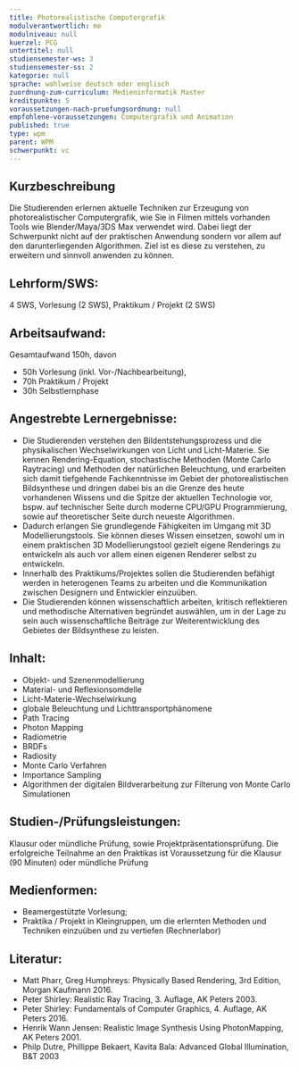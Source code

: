 ```yaml
---
title: Photorealistische Computergrafik
modulverantwortlich: me
modulniveau: null
kuerzel: PCG
untertitel: null
studiensemester-ws: 3
studiensemester-ss: 2
kategorie: null
sprache: wahlweise deutsch oder englisch
zuordnung-zum-curriculum: Medieninformatik Master
kreditpunkte: 5
voraussetzungen-nach-pruefungsordnung: null
empfohlene-voraussetzungen: Computergrafik und Animation
published: true
type: wpm
parent: WPM
schwerpunkt: vc
---
```


## Kurzbeschreibung
Die Studierenden erlernen aktuelle Techniken zur Erzeugung von photorealistischer Computergrafik, wie Sie in Filmen mittels vorhanden Tools wie Blender/Maya/3DS Max verwendet wird. Dabei liegt der Schwerpunkt nicht auf der praktischen Anwendung sondern vor allem auf den darunterliegenden Algorithmen. Ziel ist es diese zu verstehen, zu erweitern und sinnvoll anwenden zu können.

## Lehrform/SWS: 
4 SWS, Vorlesung (2 SWS), Praktikum / Projekt (2 SWS)

## Arbeitsaufwand: 
Gesamtaufwand 150h, davon
- 50h Vorlesung (inkl. Vor-/Nachbearbeitung),
- 70h Praktikum / Projekt
- 30h Selbstlernphase

## Angestrebte Lernergebnisse:
- Die Studierenden verstehen den Bildentstehungsprozess und die physikalischen Wechselwirkungen von Licht und Licht-Materie. Sie kennen Rendering-Equation, stochastische Methoden (Monte Carlo Raytracing) und Methoden der natürlichen Beleuchtung, und erarbeiten sich damit tiefgehende Fachkenntnisse im Gebiet der photorealistischen Bildsynthese und dringen dabei bis an die Grenze des heute vorhandenen Wissens und die Spitze der aktuellen Technologie vor, bspw. auf technischer Seite durch moderne CPU/GPU Programmierung, sowie auf theoretischer Seite durch neueste Algorithmen.
- Dadurch erlangen Sie grundlegende Fähigkeiten im Umgang mit 3D Modellierungstools. Sie können dieses Wissen einsetzen, sowohl um in einem praktischen 3D Modellierungstool gezielt eigene Renderings zu entwickeln als auch vor allem einen eigenen Renderer selbst zu entwickeln.
- Innerhalb des Praktikums/Projektes sollen die Studierenden befähigt werden in heterogenen Teams zu arbeiten und die Kommunikation zwischen Designern und Entwickler einzuüben.
- Die Studierenden können wissenschaftlich arbeiten, kritisch reflektieren und methodische Alternativen begründet auswählen, um in der Lage zu sein auch wissenschaftliche Beiträge zur Weiterentwicklung des Gebietes der Bildsynthese zu leisten.

## Inhalt:
- Objekt- und Szenenmodellierung
- Material- und Reflexionsomdelle
- Licht-Materie-Wechselwirkung
- globale Beleuchtung und Lichttransportphänomene
- Path Tracing
- Photon Mapping
- Radiometrie
- BRDFs
- Radiosity
- Monte Carlo Verfahren
- Importance Sampling
- Algorithmen der digitalen Bildverarbeitung zur Filterung von Monte Carlo Simulationen

## Studien-/Prüfungsleistungen:
Klausur oder mündliche Prüfung, sowie Projektpräsentationsprüfung.
Die erfolgreiche Teilnahme an den Praktikas ist Voraussetzung für die Klausur (90 Minuten) oder mündliche Prüfung

## Medienformen:
- Beamergestützte Vorlesung; 
- Praktika / Projekt in Kleingruppen, um die erlernten Methoden und Techniken einzuüben und zu vertiefen (Rechnerlabor)

## Literatur:
- Matt Pharr, Greg Humphreys: Physically Based Rendering, 3rd Edition, Morgan Kaufmann 2016.
- Peter Shirley: Realistic Ray Tracing, 3. Auflage, AK Peters 2003.
- Peter Shirley: Fundamentals of Computer Graphics, 4. Auflage, AK Peters 2016.
- Henrik Wann Jensen: Realistic Image Synthesis Using PhotonMapping, AK Peters 2001.
- Philp Dutre, Phillippe Bekaert, Kavita Bala: Advanced Global Illumination, B&T 2003
